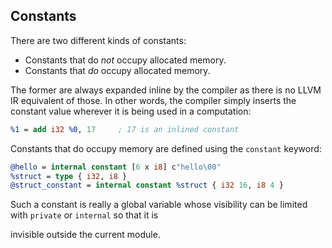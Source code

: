 ## Constants


There are two different kinds of constants:

- Constants that do *not* occupy allocated memory.
- Constants that *do* occupy allocated memory.

The former are always expanded inline by the compiler as there is no LLVM IR equivalent of those.  In other words, the compiler
simply inserts the constant value wherever it is being used in a computation:

```ll
%1 = add i32 %0, 17     ; 17 is an inlined constant
```
Constants that do occupy memory are defined using the `constant` keyword:


```ll
@hello = internal constant [6 x i8] c"hello\00"
%struct = type { i32, i8 }
@struct_constant = internal constant %struct { i32 16, i8 4 }
```
Such a constant is really a global variable whose visibility can be limited with `private` or `internal` so that it is

invisible outside the current module.


